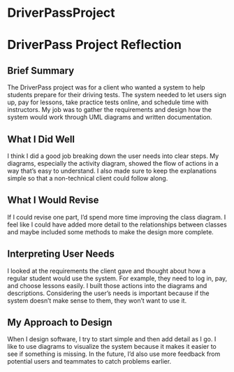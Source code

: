 # DriverPassProject
# DriverPass Project Reflection

## Brief Summary
The DriverPass project was for a client who wanted a system to help students prepare for their driving tests. The system needed to let users sign up, pay for lessons, take practice tests online, and schedule time with instructors. My job was to gather the requirements and design how the system would work through UML diagrams and written documentation.

## What I Did Well
I think I did a good job breaking down the user needs into clear steps. My diagrams, especially the activity diagram, showed the flow of actions in a way that’s easy to understand. I also made sure to keep the explanations simple so that a non-technical client could follow along.

## What I Would Revise
If I could revise one part, I’d spend more time improving the class diagram. I feel like I could have added more detail to the relationships between classes and maybe included some methods to make the design more complete.

## Interpreting User Needs
I looked at the requirements the client gave and thought about how a regular student would use the system. For example, they need to log in, pay, and choose lessons easily. I built those actions into the diagrams and descriptions. Considering the user’s needs is important because if the system doesn’t make sense to them, they won’t want to use it.

## My Approach to Design
When I design software, I try to start simple and then add detail as I go. I like to use diagrams to visualize the system because it makes it easier to see if something is missing. In the future, I’d also use more feedback from potential users and teammates to catch problems earlier.
